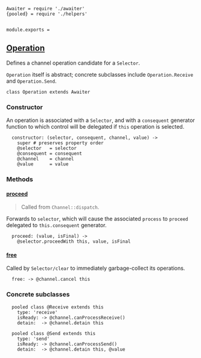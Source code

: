     Awaiter = require './awaiter'
    {pooled} = require './helpers'


    module.exports =




## [Operation]()

Defines a channel operation candidate for a `Selector`.

`Operation` itself is abstract; concrete subclasses include `Operation.Receive`
and `Operation.Send`.

    class Operation extends Awaiter


### Constructor

An operation is associated with a `Selector`, and with a `consequent` generator
function to which control will be delegated if `this` operation is selected.

      constructor: (selector, consequent, channel, value) ->
        super # preserves property order
        @selector   = selector
        @consequent = consequent
        @channel    = channel
        @value      = value



### Methods


#### [proceed]()

> Called from `Channel::dispatch`.

Forwards to `selector`, which will cause the associated `process` to `proceed`
delegated to `this.consequent` generator.

      proceed: (value, isFinal) ->
        @selector.proceedWith this, value, isFinal


#### [free]()

Called by `Selector/clear` to immediately garbage-collect its operations.

      free: -> @channel.cancel this



### Concrete subclasses

      pooled class @Receive extends this
        type: 'receive'
        isReady: -> @channel.canProcessReceive()
        detain:  -> @channel.detain this

      pooled class @Send extends this
        type: 'send'
        isReady: -> @channel.canProcessSend()
        detain:  -> @channel.detain this, @value
